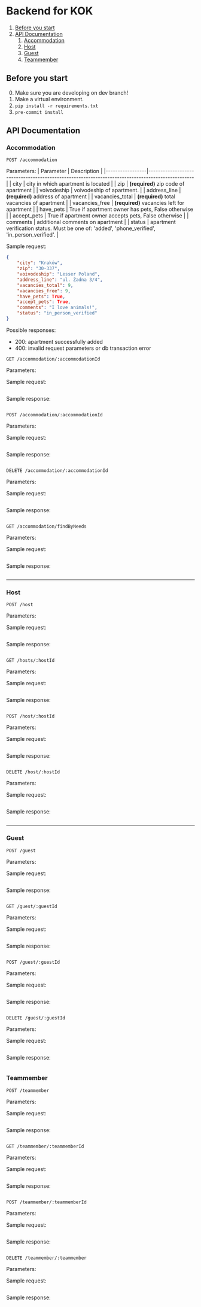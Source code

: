 # Backend for KOK

1. [Before you start](#before-you-start)
2. [API Documentation](#api-documentation)
    1. [Accommodation](#accommodation)
    2. [Host](#host)
    3. [Guest](#guest)
    4. [Teammember](#teammember)

## Before you start

0. Make sure you are developing on dev branch!
1. Make a virtual environment.
2. `pip install -r requirements.txt`
3. `pre-commit install`

## API Documentation

### Accommodation

`POST /accommodation`

Parameters:
| Parameter       | Description                                                                                     |
|-----------------|-------------------------------------------------------------------------------------------------|
| city            | city in which apartment is located                                                              |
| zip             | **(required)** zip code of apartment                                                            |
| voivodeship     | voivodeship of apartment.                                                                       |
| address_line    | **(required)** address of apartment                                                             |
| vacancies_total | **(required)** total vacancies of apartment                                                     |
| vacancies_free  | **(required)** vacancies left for apartment                                                     |
| have_pets       | True if apartment owner has pets, False otherwise                                               |
| accept_pets     | True if apartment owner accepts pets, False otherwise                                           |
| comments        | additional comments on apartment                                                                |
| status          | apartment verification status. Must be one of: 'added', 'phone_verified', 'in_person_verified'. |

Sample request:
```json
{
    "city": "Kraków",
    "zip": "30-337",
    "voivodeship": "Lesser Poland",
    "address_line": "ul. Żadna 3/4",
    "vacancies_total": 9,
    "vacancies_free": 9,
    "have_pets": True,
    "accept_pets": True,
    "comments": "I love animals!",
    "status": "in_person_verified"
}
```

Possible responses:
- 200: apartment successfully added
- 400: invalid request parameters or db transaction error

`GET /accommodation/:accommodationId`

Parameters:

Sample request:
```

```

Sample response:
```

```

`POST /accommodation/:accommodationId`

Parameters:

Sample request:
```

```

Sample response:
```

```

`DELETE /accommodation/:accommodationId`

Parameters:

Sample request:
```

```

Sample response:
```

```

`GET /accommodation/findByNeeds`

Parameters:

Sample request:
```

```

Sample response:
```

```

---

### Host

`POST /host`

Parameters:

Sample request:
```

```

Sample response:
```

```

`GET /hosts/:hostId`

Parameters:

Sample request:
```

```

Sample response:
```

```


`POST /host/:hostId`

Parameters:

Sample request:
```

```

Sample response:
```

```

`DELETE /host/:hostId`

Parameters:

Sample request:
```

```

Sample response:
```

```

---
### Guest

`POST /guest`

Parameters:

Sample request:
```

```

Sample response:
```

```

`GET /guest/:guestId`

Parameters:

Sample request:
```

```

Sample response:
```

```

`POST /guest/:guestId`

Parameters:

Sample request:
```

```

Sample response:
```

```

`DELETE /guest/:guestId`

Parameters:

Sample request:
```

```

Sample response:
```

```

### Teammember

`POST /teammember`

Parameters:

Sample request:
```

```

Sample response:
```

```

`GET /teammember/:teammemberId`

Parameters:

Sample request:
```

```

Sample response:
```

```

`POST /teammember/:teammemberId`

Parameters:

Sample request:
```

```

Sample response:
```

```

`DELETE /teammember/:teammember`

Parameters:

Sample request:
```

```

Sample response:
```

```